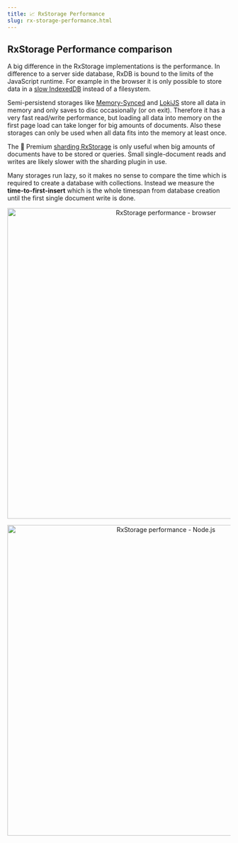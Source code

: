 ```yaml
---
title: 📈 RxStorage Performance
slug: rx-storage-performance.html
---
```


## RxStorage Performance comparison

A big difference in the RxStorage implementations is the performance. In difference to a server side database, RxDB is bound to the limits of the JavaScript runtime. For example in the browser it is only possible to store data in a [slow IndexedDB](./slow-indexeddb.md) instead of a filesystem.

Semi-persistend storages like [Memory-Synced](./rx-storage-memory-synced.md) and [LokiJS](./rx-storage-lokijs.md) store all data in memory and only saves to disc occasionally (or on exit). Therefore it has a very fast read/write performance, but loading all data into memory on the first page load can take longer for big amounts of documents. Also these storages can only be used when all data fits into the memory at least once.

The 👑 Premium [sharding RxStorage](./rx-storage-sharding.md) is only useful when big amounts of documents have to be stored or queries. Small single-document reads and writes are likely slower with the sharding plugin in use.

Many storages run lazy, so it makes no sense to compare the time which is required to create a database with collections. Instead we measure the **time-to-first-insert** which is the whole timespan from database creation until the first single document write is done.

<p align="center">
  <img src="./files/rx-storage-performance-browser.png" alt="RxStorage performance - browser" width="700" />
</p>

<p align="center">
  <img src="./files/rx-storage-performance-node.png" alt="RxStorage performance - Node.js" width="700" />
</p>

